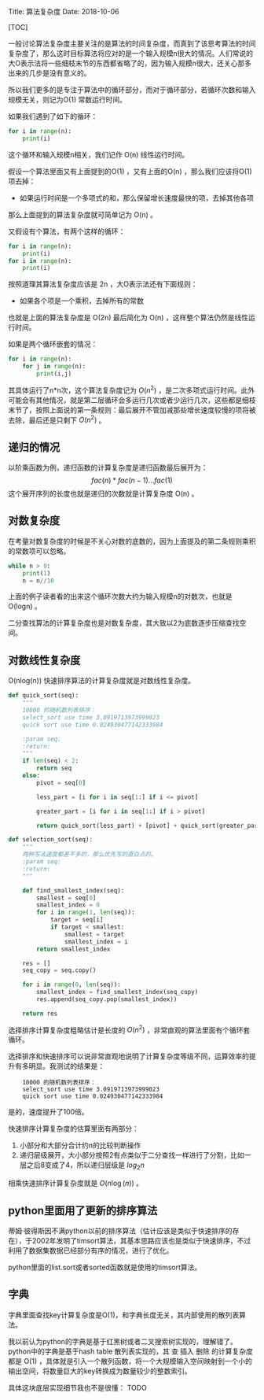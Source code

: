 Title: 算法复杂度
Date: 2018-10-06

[TOC]

一般讨论算法复杂度主要关注的是算法的时间复杂度，而真到了该思考算法的时间复杂度了，那么这时目标算法将应对的是一个输入规模n很大的情况。人们常说的大O表示法将一些细枝末节的东西都省略了的，因为输入规模n很大，还关心那多出来的几步是没有意义的。

所以我们更多的是专注于算法中的循环部分，而对于循环部分，若循环次数和输入规模无关，则记为O(1) 常数运行时间。

如果我们遇到了如下的循环：

```python
for i in range(n):
    print(i)
```

这个循环和输入规模n相关，我们记作 O(n) 线性运行时间。

假设一个算法里面又有上面提到的O(1) ，又有上面的O(n) ，那么我们应该将O(1) 项去掉：

- 如果运行时间是一个多项式的和，那么保留增长速度最快的项，去掉其他各项

那么上面提到的算法复杂度就可简单记为 O(n) 。

又假设有个算法，有两个这样的循环：

```python
for i in range(n):
    print(i)
for i in range(n):
    print(i)
```

按照道理其算法复杂度应该是 2n ，大O表示法还有下面规则：

- 如果各个项是一个乘积，去掉所有的常数

也就是上面的算法复杂度是 O(2n) 最后简化为 O(n) ，这样整个算法仍然是线性运行时间。

如果是两个循环嵌套的情况：

```python
for i in range(n):
    for j in range(n):
        print(i,j)
```

其具体运行了n*n次，这个算法复杂度记为 $O(n^2)$ ，是二次多项式运行时间。此外可能会有其他情况，就是第二层循环会多运行几次或者少运行几次，这些都是细枝末节了，按照上面说的第一条规则：最后展开不管加减那些增长速度较慢的项将被去除，最后还是只剩下 $O(n^2)$ 。

## 递归的情况

以阶乘函数为例，递归函数的计算复杂度是递归函数最后展开为：
$$
fac(n) * fac(n-1) ... fac(1)
$$
这个展开序列的长度也就是递归的次数就是计算复杂度 O(n) 。

## 对数复杂度

在考量对数复杂度的时候是不关心对数的底数的，因为上面提及的第二条规则乘积的常数项可以忽略。

```python
while n > 0:
    print(1)
    n = n//10
```

上面的例子读者看的出来这个循环次数大约为输入规模n的对数次，也就是 O(logn) 。

二分查找算法的计算复杂度也是对数复杂度，其大致以2为底数逐步压缩查找空间。



## 对数线性复杂度

O(nlog(n)) 快速排序算法的计算复杂度就是对数线性复杂度。

```python
def quick_sort(seq):
    """
    10000 的随机数列表排序：
    select_sort use time 3.0919713973999023
    quick sort use time 0.024930477142333984

    :param seq:
    :return:
    """
    if len(seq) < 2:
        return seq
    else:
        pivot = seq[0]

        less_part = [i for i in seq[1:] if i <= pivot]

        greater_part = [i for i in seq[1:] if i > pivot]

        return quick_sort(less_part) + [pivot] + quick_sort(greater_part)
```

```python
def selection_sort(seq):
    """
    两种写法速度都差不多的，那么优先写的直白点的。
    :param seq:
    :return:
    """

    def find_smallest_index(seq):
        smallest = seq[0]
        smallest_index = 0
        for i in range(1, len(seq)):
            target = seq[i]
            if target < smallest:
                smallest = target
                smallest_index = i
        return smallest_index

    res = []
    seq_copy = seq.copy()

    for i in range(0, len(seq)):
        smallest_index = find_smallest_index(seq_copy)
        res.append(seq_copy.pop(smallest_index))

    return res
```

选择排序计算复杂度粗略估计是长度的 $O(n^2)$ ，非常直观的算法里面有个循环套循环。

选择排序和快速排序可以说非常直观地说明了计算复杂度等级不同，运算效率的提升有多明显。我测试的结果是：

```
    10000 的随机数列表排序：
    select_sort use time 3.0919713973999023
    quick sort use time 0.024930477142333984
```

是的，速度提升了100倍。

快速排序计算复杂度的估算里面有两部分：

1. 小部分和大部分合计约n的比较判断操作
2. 递归层级展开，大小部分按照2有点类似于二分查找一样进行了分割，比如一层之后8变成了4，所以递归层级是 $log_2n$ 

相乘快速排序计算复杂度就是 $O(n\log(n))$ 。





## python里面用了更新的排序算法

蒂姆·彼得斯因不满python以前的排序算法（估计应该是类似于快速排序的存在），于2002年发明了timsort算法，其基本思路应该也是类似于快速排序，不过利用了数据集数据已经部分有序的情况，进行了优化。

python里面的list.sort或者sorted函数就是使用的timsort算法。



## 字典

字典里面查找key计算复杂度是O(1)，和字典长度无关，其内部使用的散列表算法。

我以前认为python的字典是基于红黑树或者二叉搜索树实现的，理解错了。python中的字典是基于hash table 散列表实现的，其 查 插入 删除 的计算复杂度都是 O(1) ，具体就是引入一个散列函数，将一个大规模输入空间映射到一个小的输出空间，将数量巨大的key转换成为数量较少的整数索引。

具体这块底层实现细节我也不是很懂： TODO